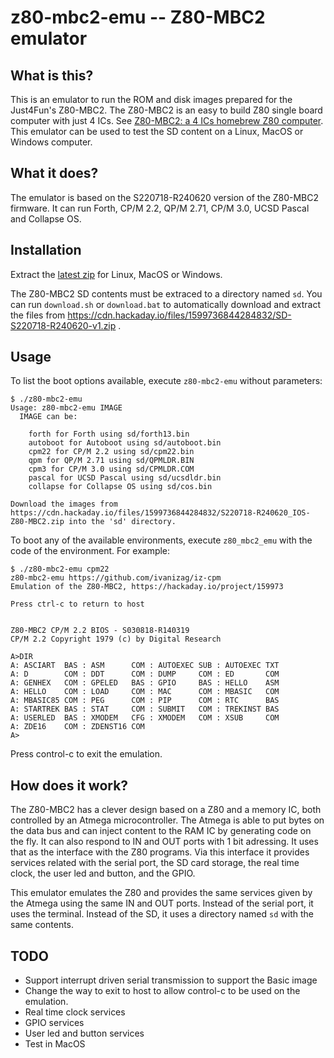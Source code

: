 # z80-mbc2-emu -- Z80-MBC2 emulator

## What is this?

This is an emulator to run the ROM and disk images prepared for the Just4Fun's Z80-MBC2. The Z80-MBC2 is an easy to build Z80 single board computer with just 4 ICs. See [Z80-MBC2: a 4 ICs homebrew Z80 computer](https://hackaday.io/project/159973-z80-mbc2-a-4-ics-homebrew-z80-computer). This emulator can be used to test the SD content on a Linux, MacOS or Windows computer.

## What it does?

The emulator is based on the S220718-R240620 version of the Z80-MBC2 firmware. It can run Forth, CP/M 2.2, QP/M 2.71, CP/M 3.0, UCSD Pascal and Collapse OS.

## Installation
Extract the [latest zip](https://github.com/ivanizag/z80-mbc2-emu/releases) for Linux, MacOS or Windows.

The Z80-MBC2 SD contents must be extraced to a directory named `sd`. You can run `download.sh` or `download.bat` to automatically download and extract the files from  https://cdn.hackaday.io/files/1599736844284832/SD-S220718-R240620-v1.zip .

## Usage
To list the boot options available, execute `z80-mbc2-emu` without parameters:
```
$ ./z80-mbc2-emu 
Usage: z80-mbc2-emu IMAGE
  IMAGE can be:

    forth for Forth using sd/forth13.bin
    autoboot for Autoboot using sd/autoboot.bin
    cpm22 for CP/M 2.2 using sd/cpm22.bin
    qpm for QP/M 2.71 using sd/QPMLDR.BIN
    cpm3 for CP/M 3.0 using sd/CPMLDR.COM
    pascal for UCSD Pascal using sd/ucsdldr.bin
    collapse for Collapse OS using sd/cos.bin

Download the images from https://cdn.hackaday.io/files/1599736844284832/S220718-R240620_IOS-Z80-MBC2.zip into the 'sd' directory.
```

To boot any of the available environments, execute `z80_mbc2_emu` with the code of the environment. For example:
```
$ ./z80-mbc2-emu cpm22
z80-mbc2-emu https://github.com/ivanizag/iz-cpm
Emulation of the Z80-MBC2, https://hackaday.io/project/159973

Press ctrl-c to return to host


Z80-MBC2 CP/M 2.2 BIOS - S030818-R140319
CP/M 2.2 Copyright 1979 (c) by Digital Research

A>DIR
A: ASCIART  BAS : ASM      COM : AUTOEXEC SUB : AUTOEXEC TXT
A: D        COM : DDT      COM : DUMP     COM : ED       COM
A: GENHEX   COM : GPELED   BAS : GPIO     BAS : HELLO    ASM
A: HELLO    COM : LOAD     COM : MAC      COM : MBASIC   COM
A: MBASIC85 COM : PEG      COM : PIP      COM : RTC      BAS
A: STARTREK BAS : STAT     COM : SUBMIT   COM : TREKINST BAS
A: USERLED  BAS : XMODEM   CFG : XMODEM   COM : XSUB     COM
A: ZDE16    COM : ZDENST16 COM
A>
```

Press control-c to exit the emulation.

## How does it work?

The Z80-MBC2 has a clever design based on a Z80 and a memory IC, both controlled by an Atmega microcontroller. The Atmega is able to put bytes on the data bus and can inject content to the RAM IC by generating code on the fly. It can also respond to IN and OUT ports with 1 bit adressing. It uses that as the interface with the Z80 programs. Via this interface it provides services related with the serial port, the SD card storage, the real time clock, the user led and button, and the GPIO.

This emulator emulates the Z80 and provides the same services given by the Atmega using the same IN and OUT ports. Instead of the serial port, it uses the terminal. Instead of the SD, it uses a directory named `sd` with the same contents.

## TODO

- Support interrupt driven serial transmission to support the Basic image
- Change the way to exit to host to allow control-c to be used on the emulation.
- Real time clock services
- GPIO services
- User led and button services
- Test in MacOS
